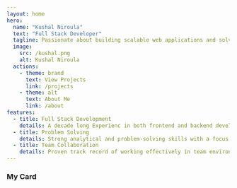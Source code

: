 ```yaml
---
layout: home
hero:
  name: "Kushal Niroula"
  text: "Full Stack Developer"
  tagline: Passionate about building scalable web applications and solving complex problems
  image:
    src: /kushal.png
    alt: Kushal Niroula
  actions:
    - theme: brand
      text: View Projects
      link: /projects
    - theme: alt
      text: About Me
      link: /about
features:
  - title: Full Stack Development
    details: A decade long Experienc in both frontend and backend development using modern technologies
  - title: Problem Solving
    details: Strong analytical and problem-solving skills with a focus on efficient solutions
  - title: Team Collaboration
    details: Proven track record of working effectively in team environments
---
```


<script setup>
import { VPTeamMembers } from 'vitepress/theme'

const members = [
  {
    avatar: 'https://www.github.com/niroula-kushal.png',
    name: 'Kushal Niroula',
    title: 'Full stack developer',
    links: [
      { icon: 'github', link: 'https://github.com/niroula-kushal' },
      { icon: 'twitter', link: 'https://twitter.com/falconKushal' }
    ]
  }
]
</script>

### My Card

<VPTeamMembers size="medium" :members="members" />
